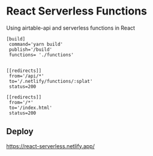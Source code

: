 # React Serverless Functions

Using airtable-api and serverless functions in React

```
[build]
 command='yarn build'
 publish='/build'
 functions= './functions'


[[redirects]]
 from='/api/*'
 to='/.netlify/functions/:splat'
 status=200

[[redirects]]
 from='/*'
 to='/index.html'
 status=200
```

## Deploy

https://react-serverless.netlify.app/
